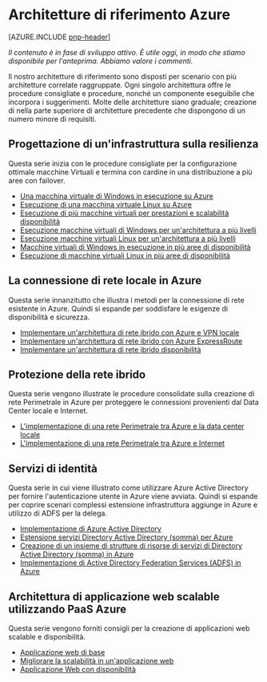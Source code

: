 
<properties
   pageTitle="Indicazioni Azure | modelli e procedure | Microsoft Azure"
   description="Architetture di riferimento Azure"
   services=""
   documentationCenter="na"
   authors="bennage"
   manager="marksou"
   editor=""
   tags=""/>

<tags
   ms.service="guidance"
   ms.devlang="na"
   ms.topic="article"
   ms.tgt_pltfrm="na"
   ms.workload="na"
   ms.date="10/24/2016"
   ms.author="christb"/>

# <a name="azure-reference-architectures"></a>Architetture di riferimento Azure

[AZURE.INCLUDE [pnp-header](../../includes/guidance-pnp-header-include.md)]

_Il contenuto è in fase di sviluppo attivo. È utile oggi, in modo che stiamo disponibile per l'anteprima. Abbiamo valore i commenti._

Il nostro architetture di riferimento sono disposti per scenario con più architetture correlate raggruppate.
Ogni singolo architettura offre le procedure consigliate e procedure, nonché un componente eseguibile che incorpora i suggerimenti.
Molte delle architetture siano graduale; creazione di nella parte superiore di architetture precedente che dispongono di un numero minore di requisiti.

## <a name="designing-your-infrastructure-for-resiliency"></a>Progettazione di un'infrastruttura sulla resilienza

Questa serie inizia con le procedure consigliate per la configurazione ottimale macchine Virtuali e termina con cardine in una distribuzione a più aree con failover.

- [Una macchina virtuale di Windows in esecuzione su Azure](guidance-compute-single-vm.md)
- [Esecuzione di una macchina virtuale Linux su Azure](guidance-compute-single-vm-linux.md)
- [Esecuzione di più macchine virtuali per prestazioni e scalabilità disponibilità](guidance-compute-multi-vm.md)
- [Esecuzione macchine virtuali di Windows per un'architettura a più livelli](guidance-compute-n-tier-vm.md)
- [Esecuzione macchine virtuali Linux per un'architettura a più livelli](guidance-compute-n-tier-vm-linux.md)
- [Macchine virtuali di Windows in esecuzione in più aree di disponibilità](guidance-compute-multiple-datacenters.md)
- [Esecuzione di macchine virtuali Linux in più aree di disponibilità](guidance-compute-multiple-datacenters-linux.md)

## <a name="connecting-your-on-premises-network-to-azure"></a>La connessione di rete locale in Azure

Questa serie innanzitutto che illustra i metodi per la connessione di rete esistente in Azure. Quindi si espande per soddisfare le esigenze di disponibilità e sicurezza.

- [Implementare un'architettura di rete ibrido con Azure e VPN locale](guidance-hybrid-network-vpn.md)
- [Implementare un'architettura di rete ibrido con Azure ExpressRoute](guidance-hybrid-network-expressroute.md)
- [Implementare un'architettura di rete ibrido disponibilità](guidance-hybrid-network-expressroute-vpn-failover.md)

## <a name="securing-your-hybrid-network"></a>Protezione della rete ibrido

Questa serie vengono illustrate le procedure consolidate sulla creazione di rete Perimetrale in Azure per proteggere le connessioni provenienti dal Data Center locale e Internet.

- [L'implementazione di una rete Perimetrale tra Azure e la data center locale](guidance-iaas-ra-secure-vnet-hybrid.md)
- [L'implementazione di una rete Perimetrale tra Azure e Internet](guidance-iaas-ra-secure-vnet-dmz.md)

## <a name="providing-identity-services"></a>Servizi di identità

Questa serie in cui viene illustrato come utilizzare Azure Active Directory per fornire l'autenticazione utente in Azure viene avviata. Quindi si espande per coprire scenari complessi estensione infrastruttura aggiunge in Azure e utilizzo di ADFS per la delega.

- [Implementazione di Azure Active Directory](./guidance-identity-aad.md)
- [Estensione servizi Directory Active Directory (somma) per Azure](./guidance-identity-adds-extend-domain.md)
- [Creazione di un insieme di strutture di risorse di servizi di Directory Active Directory (somma) in Azure](./guidance-identity-adds-resource-forest.md)
- [Implementazione di Active Directory Federation Services (ADFS) in Azure](./guidance-identity-adfs.md)

## <a name="architecting-scalable-web-application-using-azure-paas"></a>Architettura di applicazione web scalable utilizzando PaaS Azure

Questa serie vengono forniti consigli per la creazione di applicazioni web scalable e disponibilità. 

- [Applicazione web di base](guidance-web-apps-basic.md)
- [Migliorare la scalabilità in un'applicazione web](guidance-web-apps-scalability.md)
- [Applicazione Web con disponibilità](guidance-web-apps-multi-region.md)
